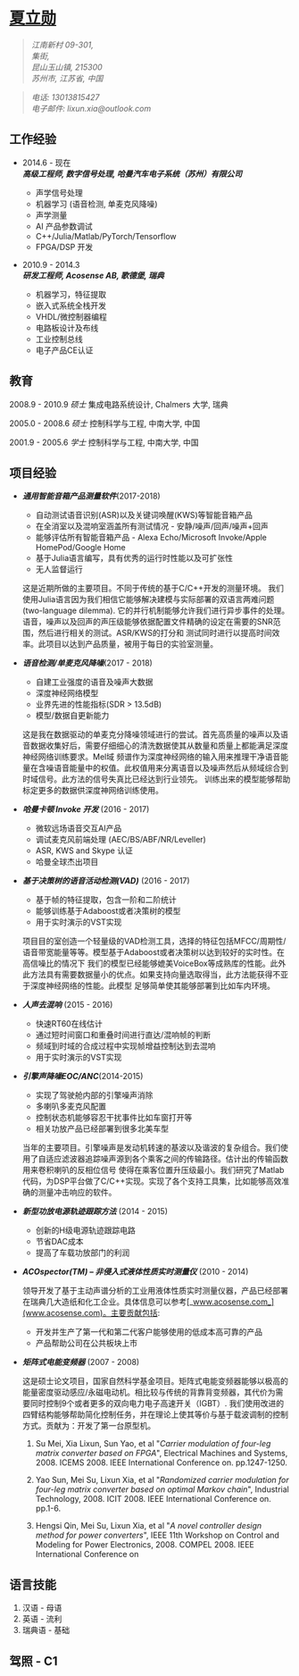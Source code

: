 # **[夏立勋](http://www.linkedin.com/pub/lixun-xia/1b/212/219)**


>_江南新村 09-301,_  
_集街,_  
_昆山玉山镇, 215300_  
_苏州市, 江苏省, 中国_

>_电话: 13013815427_  
_电子邮件: lixun.xia@outlook.com_

## **工作经验**
* 2014.6 - 现在  
    **_高级工程师, 数字信号处理, 哈曼汽车电子系统（苏州）有限公司_**

    * 声学信号处理
    * 机器学习 (语音检测, 单麦克风降噪)
    * 声学测量
    * AI 产品参数调试
    * C++/Julia/Matlab/PyTorch/Tensorflow
    * FPGA/DSP 开发

* 2010.9 - 2014.3  
    **_研发工程师, Acosense AB, 歌德堡, 瑞典_**

    * 机器学习，特征提取
    * 嵌入式系统全栈开发
    * VHDL/微控制器编程
    * 电路板设计及布线
    * 工业控制总线
    * 电子产品CE认证


## **教育**
2008.9 - 2010.9 _硕士_ 集成电路系统设计, Chalmers 大学, 瑞典

2005.0 - 2008.6 _硕士_ 控制科学与工程, 中南大学, 中国

2001.9 - 2005.6 _学士_ 控制科学与工程, 中南大学, 中国


## **项目经验**
* **_通用智能音箱产品测量软件_**(2017-2018)

    * 自动测试语音识别(ASR)以及关键词唤醒(KWS)等智能音箱产品
    * 在全消室以及混响室涵盖所有测试情况 - 安静/噪声/回声/噪声+回声
    * 能够评估所有智能音箱产品 - Alexa Echo/Microsoft Invoke/Apple HomePod/Google Home
    * 基于Julia语言编写，具有优秀的运行时性能以及可扩张性
    * 无人监督运行

    这是近期所做的主要项目。不同于传统的基于C/C++开发的测量环境。 我们使用Julia语言因为我们相信它能够解决建模与实际部署的双语言两难问题(two-language dilemma).
    它的并行机制能够允许我们进行异步事件的处理。 语音，噪声以及回声的声压级能够依据配置文件精确的设定在需要的SNR范围，然后进行相关的测试。ASR/KWS的打分和
    测试同时进行以提高时间效率。此项目以达到产品质量，被用于每日的实验室测量。

* **_语音检测/单麦克风降噪_**(2017 - 2018)  
    * 自建工业强度的语音及噪声大数据
    * 深度神经网络模型
    * 业界先进的性能指标(SDR > 13.5dB)
    * 模型/数据自更新能力

    这是我在数据驱动的单麦克分降噪领域进行的尝试。首先高质量的噪声以及语音数据收集好后，需要仔细细心的清洗数据使其从数量和质量上都能满足深度神经网络训练要求。Mel域
    频谱作为深度神经网络的输入用来推理干净语音能量在含噪语音能量中的权值。此权值用来分离语音以及噪声然后从频域综合到时域信号。此方法的信号失真比已经达到行业领先。
    训练出来的模型能够帮助标定更多的数据供深度神网络训练使用。

* **_哈曼卡顿 Invoke 开发_** (2016 - 2017)

    * 微软远场语音交互AI产品
    * 调试麦克风前端处理 (AEC/BS/ABF/NR/Leveller) 
    * ASR, KWS and Skype 认证 
    * 哈曼全球杰出项目

* **_基于决策树的语音活动检测(VAD)_** (2016 - 2017)

    * 基于帧的特征提取，包含一阶和二阶统计
    * 能够训练基于Adaboost或者决策树的模型
    * 用于实时演示的VST实现

    项目目的室创造一个轻量级的VAD检测工具，选择的特征包括MFCC/周期性/语音带宽能量等等。模型基于Adaboost或者决策树以达到较好的实时性。在高信噪比的情况下
    我们的模型已经能够媲美VoiceBox等成熟库的性能。此外此方法具有需要数据量小的优点。如果支持向量选取得当，此方法能获得不亚于深度神经网络的性能。此模型
    足够简单使其能够部署到比如车内环境。

* **_人声去混响_** (2015 - 2016)

    * 快速RT60在线估计
    * 通过短时间窗口和重叠时间进行直达/混响帧的判断
    * 频域到时域的合成过程中实现帧增益控制达到去混响
    * 用于实时演示的VST实现

* **_引擎声降噪EOC/ANC_**(2014-2015)
    * 实现了驾驶舱内部的引擎噪声消除
    * 多喇叭多麦克风配置
    * 控制状态机能够容忍干扰事件比如车窗打开等
    * 相关功放产品已经部署到很多北美车型

    当年的主要项目。引擎噪声是发动机转速的基波以及谐波的复杂组合。我们使用了自适应滤波器追踪噪声源到各个乘客之间的传输路径。估计出的传输函数用来卷积喇叭的反相位信号
    使得在乘客位置升压级最小。我们研究了Matlab代码，为DSP平台做了C/C++实现。实现了各个支持工具集，比如能够高效准确的测量冲击响应的软件。
   
* **_新型功放电源轨迹跟踪方法_** (2014 - 2015)

    * 创新的H级电源轨迹跟踪电路
    * 节省DAC成本
    * 提高了车载功放部门的利润

* **_ACOspector(TM) – 非侵入式液体性质实时测量仪_** (2010 - 2014)

    领导开发了基于主动声谱分析的工业用液体性质实时测量仪器，产品已经部署在瑞典几大造纸和化工企业。具体信息可以参考[_www.acosense.com_](www.acosense.com)。主要贡献包括: 
    * 开发并生产了第一代和第二代客户能够使用的低成本高可靠的产品
    * 产品帮助公司在公共板块上市

* **_矩阵式电能变频器_** (2007 - 2008)

    这是硕士论文项目，国家自然科学基金项目。矩阵式电能变频器能够以极高的能量密度驱动感应/永磁电动机。相比较与传统的背靠背变频器，其代价为需要同时控制9个或者更多的双向电力电子高速开关（IGBT）. 我们使用改进的四臂结构能够帮助简化控制任务，并在理论上使其等价与基于载波调制的控制方式。贡献为：开发了第一台原型机。

    1. Su Mei, Xia Lixun, Sun Yao, et al "_Carrier modulation of four-leg matrix converter based on FPGA_", Electrical Machines and Systems, 2008. ICEMS 2008. IEEE International Conference on. pp.1247-1250.

    2. Yao Sun, Mei Su, Lixun Xia, et al "_Randomized carrier modulation for four-leg matrix converter based on optimal Markov chain_", Industrial Technology, 2008. ICIT 2008. IEEE International Conference on. pp.1-6. 
    
    3. Hengsi Qin, Mei Su, Lixun Xia, et al "_A novel controller design method for power converters_", IEEE 11th Workshop on Control and Modeling for Power Electronics, 2008. COMPEL 2008. IEEE International Conference on

 
## **语言技能**
1. 汉语 - 母语
2. 英语 - 流利
3. 瑞典语 - 基础

## **驾照 - C1** 
